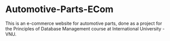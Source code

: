 # Automotive-Parts-ECom
This is an e-commerce website for automotive parts, done as a project for the Principles of Database Management course at International University - VNU. 
